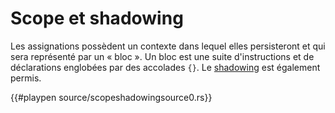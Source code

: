 # Scope et shadowing

Les assignations possèdent un contexte dans lequel elles persisteront et qui sera représenté par un « bloc ». Un bloc est une suite d'instructions et de déclarations englobées par des accolades `{}`. Le [shadowing][shadowing] est également permis.

{{#playpen source/scopeshadowingsource0.rs}}

[shadowing]: https://en.wikipedia.org/wiki/Variable_shadowing
